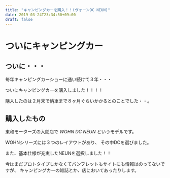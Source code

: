 ```yaml
---
title: "キャンピングカーを購入！！(ヴォーンDC NEUN)"
date: 2019-03-24T23:34:50+09:00
draft: false
---
```


# ついにキャンピングカー

## ついに・・・

毎年キャンピングカーショーに通い続けて３年・・・

ついにキャンピングカーを購入しました！！！！

購入したのは２月末で納車まで８ヶ月ぐらいかかるとのことでした・・。

## 購入したもの

東和モーターズの入間店で *WOHN DC NEUN* というモデルです。

WOHNシリーズには３つのレイアウトがあり、
その中DCを選びました。

また、基本仕様が充実したNEUNを選択しました！！

今はまだプロトタイプしかなくてパンフレットもサイトにも情報はのってないですが、
キャンピングカーの雑誌とか、店においてあったりします。


